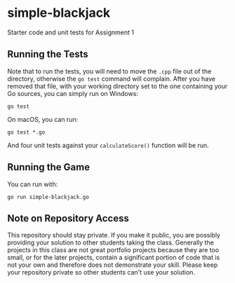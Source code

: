 # simple-blackjack
Starter code and unit tests for Assignment 1

## Running the Tests

Note that to run the tests, you will need to move the `.cpp` file out of the directory, otherwise the `go test` command will complain. After you have removed that file, with your working directory set to the one containing your Go sources, you can simply run on Windows:
```
go test
```
On macOS, you can run:
```
go test *.go
```
And four unit tests against your `calculateScore()` function will be run. 

## Running the Game

You can run with:
```
go run simple-blackjack.go
```

## Note on Repository Access

This repository should stay private. If you make it public, you are possibly providing your solution to other students taking the class. Generally the projects in this class are not great portfolio projects because they are too small, or for the later projects, contain a significant portion of code that is not your own and therefore does not demonstrate your skill. Please keep your repository private so other students can't use your solution.

